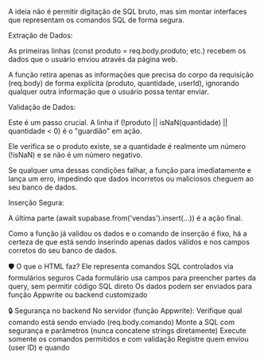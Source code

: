 A ideia não é permitir digitação de SQL bruto, mas sim montar interfaces que representam os comandos SQL de forma segura.

Extração de Dados:

As primeiras linhas (const produto = req.body.produto; etc.) 
recebem os dados que o usuário enviou através da página web.

A função retira apenas as informações que precisa do corpo da 
requisição (req.body) de forma explícita (produto, quantidade, userId), 
ignorando qualquer outra informação que o usuário possa tentar enviar.

Validação de Dados:

Este é um passo crucial. A linha 
if (!produto || isNaN(quantidade) || quantidade < 0) 
é o "guardião" em ação.

Ele verifica se o produto existe, se a quantidade é realmente um 
número (!isNaN) e se não é um número negativo.

Se qualquer uma dessas condições falhar, a função para 
imediatamente e lança um erro, impedindo que dados incorretos 
ou maliciosos cheguem ao seu banco de dados.

Inserção Segura:

A última parte (await supabase.from('vendas').insert(...)) é a ação final.

Como a função já validou os dados e o comando de inserção é fixo, 
há a certeza de que está sendo inserindo apenas dados válidos e 
nos campos corretos do seu banco de dados.

🛡️ O que o HTML faz?
Ele representa comandos SQL controlados via formulários seguros
Cada formulário usa campos para preencher partes da query, sem permitir código SQL direto
Os dados podem ser enviados para função Appwrite ou backend customizado

🔒 Segurança no backend
No servidor (função Appwrite):
Verifique qual comando está sendo enviado (req.body.comando)
Monte a SQL com segurança e parâmetros (nunca concatene strings diretamente)
Execute somente os comandos permitidos e com validação
Registre quem enviou (user ID) e quando
